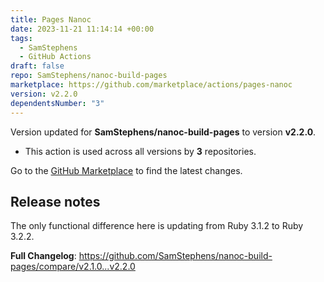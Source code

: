```yaml
---
title: Pages Nanoc
date: 2023-11-21 11:14:14 +00:00
tags:
  - SamStephens
  - GitHub Actions
draft: false
repo: SamStephens/nanoc-build-pages
marketplace: https://github.com/marketplace/actions/pages-nanoc
version: v2.2.0
dependentsNumber: "3"
---
```



Version updated for **SamStephens/nanoc-build-pages** to version **v2.2.0**.
- This action is used across all versions by **3** repositories.

Go to the [GitHub Marketplace](https://github.com/marketplace/actions/pages-nanoc) to find the latest changes.

## Release notes

The only functional difference here is updating from Ruby 3.1.2 to Ruby 3.2.2.

**Full Changelog**: https://github.com/SamStephens/nanoc-build-pages/compare/v2.1.0...v2.2.0
